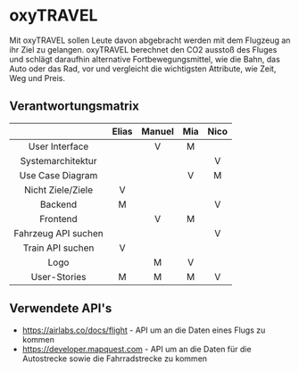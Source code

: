 # oxyTRAVEL
Mit oxyTRAVEL sollen Leute davon abgebracht werden mit dem Flugzeug an ihr Ziel zu gelangen. oxyTRAVEL berechnet den CO2 ausstoß des Fluges und schlägt daraufhin alternative Fortbewegungsmittel, wie die Bahn, das Auto oder das Rad, vor und vergleicht die wichtigsten Attribute, wie Zeit, Weg und Preis.

## Verantwortungsmatrix
|                         | Elias     | Manuel     | Mia     | Nico     |       
|:-------------------:    |:-----:    |:------:    |:---:    |:----:    |
|    User Interface       |          |    V       |  M      |         |       
|  Systemarchitektur      |           |            |         |   V      |       
|   Use Case Diagram      |           |            |  V      |   M      |       
|  Nicht Ziele/Ziele      |   V       |           |        |         |       
|       Backend           |   M       |           |      |   V      |       
|       Frontend          |          |    V       |  M      |         |      
| Fahrzeug API suchen     |           |            |         |   V      |       
|   Train API suchen      |   V       |            |         |          | 
|   Logo                  |           |     M       |    V     |          | 
|   User-Stories                  |      M     |     M       |    M     |    V      | 

## Verwendete API's
- https://airlabs.co/docs/flight - API um an die Daten eines Flugs zu kommen
- https://developer.mapquest.com - API um an die Daten für die Autostrecke sowie die Fahrradstrecke zu kommen
